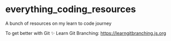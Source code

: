 # everything_coding_resources
A bunch of resources on my learn to code journey

To get better with Git
 ✨ Learn Git Branching: https://learngitbranching.js.org

